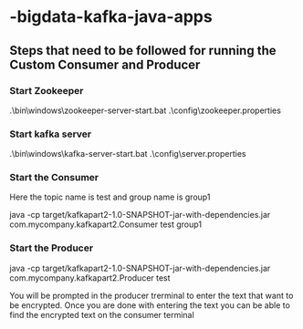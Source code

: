 # -bigdata-kafka-java-apps

## Steps that need to be followed  for running the Custom Consumer and Producer

### Start Zookeeper

.\bin\windows\zookeeper-server-start.bat .\config\zookeeper.properties


### Start kafka server

.\bin\windows\kafka-server-start.bat .\config\server.properties

### Start the Consumer 

Here the topic name is test and group name is group1

java -cp target/kafkapart2-1.0-SNAPSHOT-jar-with-dependencies.jar com.mycompany.kafkapart2.Consumer test group1

### Start the Producer

java -cp target/kafkapart2-1.0-SNAPSHOT-jar-with-dependencies.jar com.mycompany.kafkapart2.Producer test

You will be prompted  in the producer trerminal to enter the text that want to be encrypted. Once you are  done with  entering the text you can be able to  find the encrypted text on the consumer terminal

